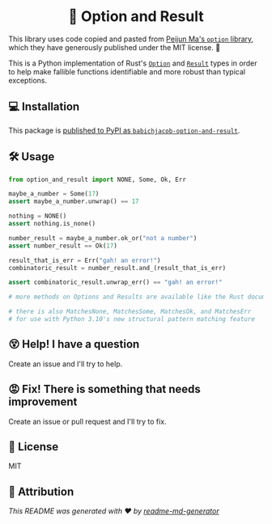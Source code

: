 <h1 align="center">🤷 Option and Result</h1>

This library uses code copied and pasted from [Peijun Ma's `option` library](https://github.com/MaT1g3R/option), which they have generously published under the MIT license. 🙏

This is a Python implementation of Rust's [`Option`](https://doc.rust-lang.org/std/option/index.html) and [`Result`](https://doc.rust-lang.org/std/result/index.html) types in order to help make fallible functions identifiable and more robust than typical exceptions.

## 💻 Installation

This package is [published to PyPI as `babichjacob-option-and-result`](https://pypi.org/project/babichjacob-option-and-result/).

## 🛠 Usage

```py
from option_and_result import NONE, Some, Ok, Err

maybe_a_number = Some(17)
assert maybe_a_number.unwrap() == 17

nothing = NONE()
assert nothing.is_none()

number_result = maybe_a_number.ok_or("not a number")
assert number_result == Ok(17)

result_that_is_err = Err("gah! an error!")
combinatoric_result = number_result.and_(result_that_is_err)

assert combinatoric_result.unwrap_err() == "gah! an error!"

# more methods on Options and Results are available like the Rust documentation shows

# there is also MatchesNone, MatchesSome, MatchesOk, and MatchesErr
# for use with Python 3.10's new structural pattern matching feature
```

## 😵 Help! I have a question

Create an issue and I'll try to help.

## 😡 Fix! There is something that needs improvement

Create an issue or pull request and I'll try to fix.

## 📄 License

MIT

## 🙏 Attribution

_This README was generated with ❤️ by [readme-md-generator](https://github.com/kefranabg/readme-md-generator)_
